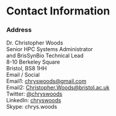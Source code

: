 <div class="grid">

  <div class="grid-item big-box hero-box">
    <h1>Contact Information</h1>
  </div>

  <div class="grid-item naked-box wide-box">
    <div class="panel panel-info">
      <div class="panel-heading">
        <h3 class="panel-title">Address</h3>
      </div>
      <div class="panel-body">
        Dr. Christopher Woods<br/>
        Senior HPC Systems Administrator<br/> and BrisSynBio Technical Lead<br/>
        8-10 Berkeley Square<br/>
        Bristol, BS8 1HH
      </div>
    </div>
  </div>

  <div class="grid-item naked-box wide-box">
    <div class="panel panel-success" height="100%">
      <div class="panel-heading">
        Email / Social
      </div>
      <div class="panel-body">
        Email1: <a href="mailto:chryswoods@gmail.com">chryswoods@gmail.com</a><br/>
        Email2: <a href="mailto:Christopher.Woods@bristol.ac.uk">Christopher.Woods@bristol.ac.uk</a><br/>
        Twitter: <a href="http://twitter.com/chryswoods">@chryswoods</a><br/>
        LinkedIn: <a href="https://uk.linkedin.com/in/chryswoods">chryswoods</a><br/>
        Skype: chrys.woods
      </div>
    </div>
  </div>

</div>
